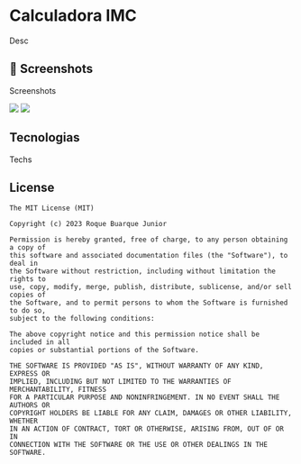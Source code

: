 # Calculadora IMC
Desc

## :camera_flash: Screenshots
<!-- You can add more screenshots here if you like -->
Screenshots

<img src="https://github.com/user-attachments/assets/db694813-8d01-4350-b19a-7216cae35706" width-70/> <img  src="Image](https://github.com/user-attachments/assets/b34fbd4d-2d37-447b-ab8b-7f3236308972" width-70/>


## Tecnologias
Techs


## License
```
The MIT License (MIT)

Copyright (c) 2023 Roque Buarque Junior

Permission is hereby granted, free of charge, to any person obtaining a copy of
this software and associated documentation files (the "Software"), to deal in
the Software without restriction, including without limitation the rights to
use, copy, modify, merge, publish, distribute, sublicense, and/or sell copies of
the Software, and to permit persons to whom the Software is furnished to do so,
subject to the following conditions:

The above copyright notice and this permission notice shall be included in all
copies or substantial portions of the Software.

THE SOFTWARE IS PROVIDED "AS IS", WITHOUT WARRANTY OF ANY KIND, EXPRESS OR
IMPLIED, INCLUDING BUT NOT LIMITED TO THE WARRANTIES OF MERCHANTABILITY, FITNESS
FOR A PARTICULAR PURPOSE AND NONINFRINGEMENT. IN NO EVENT SHALL THE AUTHORS OR
COPYRIGHT HOLDERS BE LIABLE FOR ANY CLAIM, DAMAGES OR OTHER LIABILITY, WHETHER
IN AN ACTION OF CONTRACT, TORT OR OTHERWISE, ARISING FROM, OUT OF OR IN
CONNECTION WITH THE SOFTWARE OR THE USE OR OTHER DEALINGS IN THE SOFTWARE.
```
